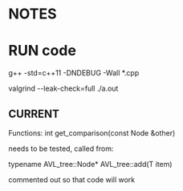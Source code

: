 # NOTES

# RUN code

g++ -std=c++11 -DNDEBUG -Wall *.cpp

valgrind --leak-check=full ./a.out

## CURRENT

Functions: int get_comparison(const Node &other)

needs to be tested, called from:

typename AVL_tree<T>::Node* AVL_tree<T>::add(T item)

commented out so that code will work